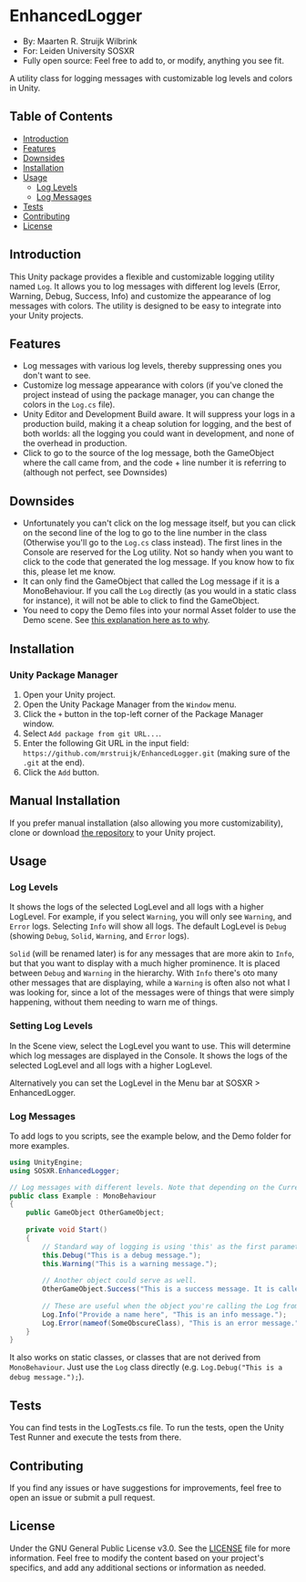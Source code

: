 # EnhancedLogger


- By: Maarten R. Struijk Wilbrink
- For: Leiden University SOSXR
- Fully open source: Feel free to add to, or modify, anything you see fit.



A utility class for logging messages with customizable log levels and colors in Unity.

## Table of Contents

- [Introduction](#introduction)
- [Features](#features)
- [Downsides](#downsides)
- [Installation](#installation)
- [Usage](#usage)
  - [Log Levels](#log-levels)
  - [Log Messages](#log-messages)
- [Tests](#tests)
- [Contributing](#contributing)
- [License](#license)

## Introduction

This Unity package provides a flexible and customizable logging utility named `Log`. It allows you to log messages with different log levels (Error, Warning, Debug, Success, Info) and customize the appearance of log messages with colors. The utility is designed to be easy to integrate into your Unity projects.

## Features

- Log messages with various log levels, thereby suppressing ones you don't want to see.
- Customize log message appearance with colors (if you've cloned the project instead of using the package manager, you can change the colors in the `Log.cs` file).
- Unity Editor and Development Build aware. It will suppress your logs in a production build, making it a cheap solution for logging, and the best of both worlds: all the logging you could want in development, and none of the overhead in production.
- Click to go to the source of the log message, both the GameObject where the call came from, and the code + line number it is referring to (although not perfect, see Downsides)

## Downsides
-  Unfortunately you can't click on the log message itself, but you can click on the second line of the log to go to the line number in the class (Otherwise you'll go to the `Log.cs` class instead). The first lines in the Console are reserved for the Log utility. Not so handy when you want to click to the code that generated the log message. If you know how to fix this, please let me know.
- It can only find the GameObject that called the Log message if it is a MonoBehaviour. If you call the `Log` directly (as you would in a static class for instance), it will not be able to click to find the GameObject.
- You need to copy the Demo files into your normal Asset folder to use the Demo scene. See [this explanation here as to why](https://forum.unity.com/threads/it-is-not-allowed-to-open-a-scene-in-a-read-only-package-why.1148036/).

## Installation

### Unity Package Manager

1. Open your Unity project.
2. Open the Unity Package Manager from the `Window` menu.
3. Click the `+` button in the top-left corner of the Package Manager window.
4. Select `Add package from git URL...`.
5. Enter the following Git URL in the input field: `https://github.com/mrstruijk/EnhancedLogger.git` (making sure of the `.git` at the end).
6. Click the `Add` button.

## Manual Installation

If you prefer manual installation (also allowing you more customizability), clone or download [the repository](https://github.com/mrstruijk/EnhancedLogger) to your Unity project.

## Usage

### Log Levels
It shows the logs of the selected LogLevel and all logs with a higher LogLevel. For example, if you select `Warning`, you will only see `Warning`, and `Error` logs. Selecting `Info` will show all logs. The default LogLevel is `Debug` (showing `Debug`, `Solid`, `Warning`, and `Error` logs).

`Solid` (will be renamed later) is for any messages that are more akin to `Info`, but that you want to display with a much higher prominence. It is placed between `Debug` and `Warning` in the hierarchy. With `Info` there's oto many other messages that are displaying, while a `Warning` is often also not what I was looking for, since a lot of the messages were of things that were simply happening, without them needing to warn me of things.

### Setting Log Levels
In the Scene view, select the LogLevel you want to use. This will determine which log messages are displayed in the Console. It shows the logs of the selected LogLevel and all logs with a higher LogLevel. 

Alternatively you can set the LogLevel in the Menu bar at SOSXR > EnhancedLogger.


### Log Messages
To add logs to you scripts, see the example below, and the Demo folder for more examples.


```csharp
using UnityEngine;
using SOSXR.EnhancedLogger;

// Log messages with different levels. Note that depending on the CurrentLogLevel, maybe not all messages will be logged.
public class Example : MonoBehaviour
{
    public GameObject OtherGameObject;
    
    private void Start()
    {
        // Standard way of logging is using 'this' as the first parameter. This will log the message from the current gameobject.
        this.Debug("This is a debug message.");
        this.Warning("This is a warning message.");
     
        // Another object could serve as well.   
        OtherGameObject.Success("This is a success message. It is called from another gameobject");
        
        // These are useful when the object you're calling the Log from can be destroyed. Be careful with the second one, thay may cause a NullReferenceException anyway.
        Log.Info("Provide a name here", "This is an info message.");
        Log.Error(nameof(SomeObscureClass), "This is an error message.");
    }
}
```

It also works on static classes, or classes that are not derived from `MonoBehaviour`. Just use the `Log` class directly (e.g. `Log.Debug("This is a debug message.");`).



## Tests

You can find tests in the LogTests.cs file. To run the tests, open the Unity Test Runner and execute the tests from there.

## Contributing

If you find any issues or have suggestions for improvements, feel free to open an issue or submit a pull request.

## License

Under the GNU General Public License v3.0. See the [LICENSE](LICENSE) file for more information.
Feel free to modify the content based on your project's specifics, and add any additional sections or information as needed.